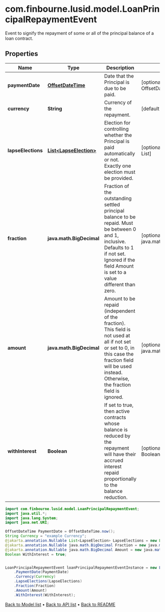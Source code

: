 # com.finbourne.lusid.model.LoanPrincipalRepaymentEvent
Event to signify the repayment of some or all of the principal balance of a loan contract.

## Properties

Name | Type | Description | Notes
------------ | ------------- | ------------- | -------------
**paymentDate** | [**OffsetDateTime**](OffsetDateTime.md) | Date that the Principal is due to be paid. | [optional] [default to OffsetDateTime]
**currency** | **String** | Currency of the repayment. | [default to String]
**lapseElections** | [**List&lt;LapseElection&gt;**](LapseElection.md) | Election for controlling whether the Principal is paid automatically or not.  Exactly one election must be provided. | [optional] [default to List<LapseElection>]
**fraction** | **java.math.BigDecimal** | Fraction of the outstanding settled principal balance to be repaid. Must be between 0 and 1, inclusive.  Defaults to 1 if not set. Ignored if the field Amount is set to a value different than zero. | [optional] [default to java.math.BigDecimal]
**amount** | **java.math.BigDecimal** | Amount to be repaid (independent of the fraction).  This field is not used at all if not set or set to 0, in this case the fraction field will be used instead.  Otherwise, the fraction field is ignored. | [optional] [default to java.math.BigDecimal]
**withInterest** | **Boolean** | If set to true, then active contracts whose balance is reduced by the repayment will have  their accrued interest repaid proportionally to the balance reduction. | [optional] [default to Boolean]

```java
import com.finbourne.lusid.model.LoanPrincipalRepaymentEvent;
import java.util.*;
import java.lang.System;
import java.net.URI;

OffsetDateTime PaymentDate = OffsetDateTime.now();
String Currency = "example Currency";
@jakarta.annotation.Nullable List<LapseElection> LapseElections = new List<LapseElection>();
@jakarta.annotation.Nullable java.math.BigDecimal Fraction = new java.math.BigDecimal("100.00");
@jakarta.annotation.Nullable java.math.BigDecimal Amount = new java.math.BigDecimal("100.00");
Boolean WithInterest = true;


LoanPrincipalRepaymentEvent loanPrincipalRepaymentEventInstance = new LoanPrincipalRepaymentEvent()
    .PaymentDate(PaymentDate)
    .Currency(Currency)
    .LapseElections(LapseElections)
    .Fraction(Fraction)
    .Amount(Amount)
    .WithInterest(WithInterest);
```


[Back to Model list](../README.md#documentation-for-models) &#8226; [Back to API list](../README.md#documentation-for-api-endpoints) &#8226; [Back to README](../README.md)
